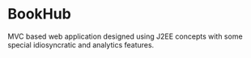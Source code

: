 # BookHub
MVC based web application designed using J2EE concepts with some special idiosyncratic and analytics features. 
